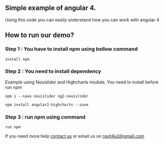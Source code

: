 <h2>Simple example of angular 4.</h2>
<p>Using this code you can easily understand how you can work with angular 4</4>

<h2>How to run our demo?</h2>

<h3>Step 1 : You have to install npm using bellow command</h3> 
<p><code>install npm</code><p>
         
<h3>Step 2 : You need to install dependency</h3>
<p>Example using Nouislider and Highcharts module, You need to install before run npm</p>
<p><code>npm i --save nouislider ng2-nouislider</code></p>
<p><code>npm install angular2-highcharts --save</code></p>

<h3>Step 3 : run npm using command</h3> 
<p><code>run npm</code></p>

<p>If you need more help <a href="http://www.crestinfotech.com/contact-us/" target="_blank">contact us</a> 
or email us on <a href="mailto:raxit4u2@gmail.com">raxit4u2@gmail.com</a></p>